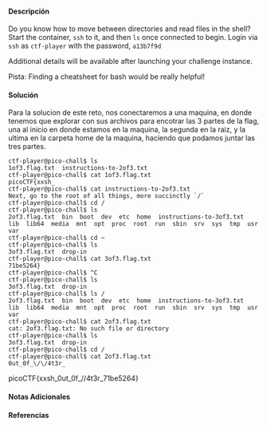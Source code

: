 #### Descripción
Do you know how to move between directories and read files in the shell? Start the container, `ssh` to it, and then `ls` once connected to begin. Login via `ssh` as `ctf-player` with the password, `a13b7f9d`

Additional details will be available after launching your challenge instance.

Pista: Finding a cheatsheet for bash would be really helpful!

#### Solución 
Para la solucion de este reto, nos conectaremos a una maquina, en donde tenemos que explorar con sus archivos para encotrar las 3 partes de la flag, una al inicio en donde estamos en la maquina, la segunda en la raiz, y la ultima en la carpeta home de la maquina, haciendo que podamos juntar las tres partes.

```
ctf-player@pico-chall$ ls
1of3.flag.txt  instructions-to-2of3.txt
ctf-player@pico-chall$ cat 1of3.flag.txt
picoCTF{xxsh_
ctf-player@pico-chall$ cat instructions-to-2of3.txt
Next, go to the root of all things, more succinctly `/`
ctf-player@pico-chall$ cd /
ctf-player@pico-chall$ ls
2of3.flag.txt  bin  boot  dev  etc  home  instructions-to-3of3.txt  lib  lib64  media  mnt  opt  proc  root  run  sbin  srv  sys  tmp  usr  var
ctf-player@pico-chall$ cd ~
ctf-player@pico-chall$ ls
3of3.flag.txt  drop-in
ctf-player@pico-chall$ cat 3of3.flag.txt
71be5264}
ctf-player@pico-chall$ ^C
ctf-player@pico-chall$ ls
3of3.flag.txt  drop-in
ctf-player@pico-chall$ ls / 
2of3.flag.txt  bin  boot  dev  etc  home  instructions-to-3of3.txt  lib  lib64  media  mnt  opt  proc  root  run  sbin  srv  sys  tmp  usr  var
ctf-player@pico-chall$ cat 2of3.flag.txt
cat: 2of3.flag.txt: No such file or directory
ctf-player@pico-chall$ ls
3of3.flag.txt  drop-in
ctf-player@pico-chall$ cd /
ctf-player@pico-chall$ cat 2of3.flag.txt
0ut_0f_\/\/4t3r_

```

picoCTF{xxsh_0ut_0f_\/\/4t3r_71be5264}
#### Notas Adicionales


#### Referencias
